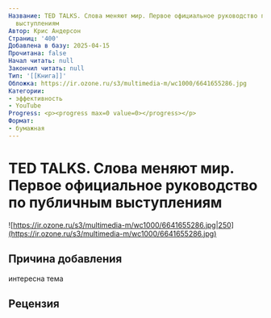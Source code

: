 ```yaml
---
Название: TED TALKS. Слова меняют мир. Первое официальное руководство по публичным
  выступлениям
Автор: Крис Андерсон
Страниц: '400'
Добавлена в базу: 2025-04-15
Прочитана: false
Начал читать: null
Закончил читать: null
Тип: '[[Книга]]'
Обложка: https://ir.ozone.ru/s3/multimedia-m/wc1000/6641655286.jpg
Категории:
- эффективность
- YouTube
Progress: <p><progress max=0 value=0></progress></p>
Формат:
- бумажная
---
```

# TED TALKS. Слова меняют мир. Первое официальное руководство по публичным выступлениям

![https://ir.ozone.ru/s3/multimedia-m/wc1000/6641655286.jpg|250](https://ir.ozone.ru/s3/multimedia-m/wc1000/6641655286.jpg)

## Причина добавления

интересна тема

## Рецензия